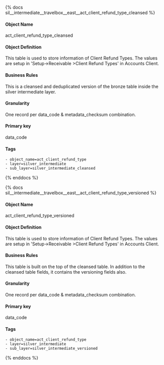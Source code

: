 {% docs sil__intermediate__travelbox__east__act_client_refund_type_cleansed %}

#### Object Name
act_client_refund_type_cleansed

#### Object Definition
This table  is used to store information of Client Refund Types. The values are setup in &#39;Setup-&gt;Receivable &gt;Client Refund Types&#39; in Accounts Client.

#### Business Rules
This is a cleansed and deduplicated version of the bronze table inside the silver intermediate layer.

#### Granularity
One record per data_code & metadata_checksum combination.

#### Primary key
data_code

#### Tags
    - object_name=act_client_refund_type
    - layer=silver_intermediate
    - sub_layer=silver_intermediate_cleansed

{% enddocs %}

{% docs sil__intermediate__travelbox__east__act_client_refund_type_versioned %}

#### Object Name
act_client_refund_type_versioned

#### Object Definition
This table  is used to store information of Client Refund Types. The values are setup in &#39;Setup-&gt;Receivable &gt;Client Refund Types&#39; in Accounts Client.

#### Business Rules
This table is built on the top of the cleansed table. In addition to the cleansed table fields, it contains the versioning fields also.

#### Granularity
One record per data_code & metadata_checksum combination.

#### Primary key
data_code

#### Tags
    - object_name=act_client_refund_type
    - layer=silver_intermediate
    - sub_layer=silver_intermediate_versioned

{% enddocs %}